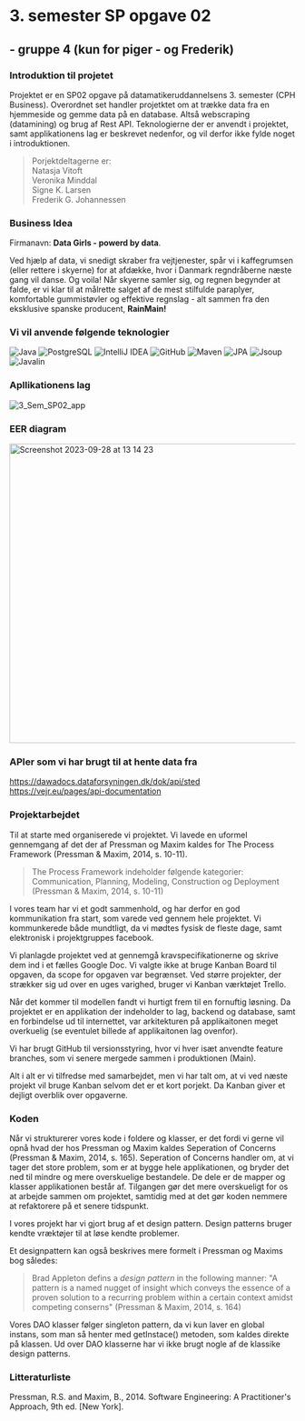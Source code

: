 # 3. semester SP opgave 02 
## - gruppe 4 (kun for piger - og Frederik)

### Introduktion til projetet 
Projektet er en SP02 opgave på datamatikeruddannelsens 3. semester (CPH Business). 
Overordnet set handler projetktet om at trække data fra en hjemmeside og gemme data på en database. Altså webscraping (datamining) og brug af Rest API.
Teknologierne der er anvendt i projektet, samt applikationens lag er beskrevet nedenfor, og vil derfor ikke fylde noget i introduktionen. 

> Porjektdeltagerne er:<br>
> Natasja Vitoft <br>
> Veronika Minddal <br>
> Signe K. Larsen <br>
> Frederik G. Johannessen

### Business Idea 
Firmanavn: **Data Girls - powerd by data**.

Ved hjælp af data, vi snedigt skraber fra vejtjenester, spår vi i kaffegrumsen (eller rettere i skyerne) for at afdække, hvor i Danmark regndråberne næste gang vil danse. Og voila! Når skyerne samler sig, og regnen begynder at falde, er vi klar til at målrette salget af de mest stilfulde paraplyer, komfortable gummistøvler og effektive regnslag - alt sammen fra den eksklusive spanske producent, **RainMain!**


### Vi vil anvende følgende teknologier
![Java](https://img.shields.io/badge/Java-%23FF0000?style=flat-square&logo=java&logoColor=white)
![PostgreSQL](https://img.shields.io/badge/PostgreSQL-%23336791?style=flat-square&logo=postgresql&logoColor=white)
![IntelliJ IDEA](https://img.shields.io/badge/IntelliJ%20IDEA-%23000000?style=flat-square&logo=intellij-idea&logoColor=white)
![GitHub](https://img.shields.io/badge/GitHub-%23181717?style=flat-square&logo=github&logoColor=white)
![Maven](https://img.shields.io/badge/Maven-%23C71A36?style=flat-square&logo=apache-maven&logoColor=white)
![JPA](https://img.shields.io/badge/JPA-%23008000?style=flat-square&logoColor=white)
![Jsoup](https://img.shields.io/badge/Jsoup-%23008000?style=flat-square&logoColor=white)
![Javalin](https://img.shields.io/badge/Javalin-%230056D6?style=flat-square&logoColor=white)


### Apllikationens lag
![3_Sem_SP02_app](https://github.com/FrederikGJ/3sem_sp02/assets/113090989/a802b741-d6f3-46db-a20c-955c31925af3)

### EER diagram
<img width="527" alt="Screenshot 2023-09-28 at 13 14 23" src="https://github.com/FrederikGJ/3sem_sp02/assets/113090989/84985328-dcc4-41e6-97c8-791901faf9ac">

### APIer som vi har brugt til at hente data fra
https://dawadocs.dataforsyningen.dk/dok/api/sted <br>
https://vejr.eu/pages/api-documentation

### Projektarbejdet 
Til at starte med organiserede vi projektet. Vi lavede en uformel gennemgang af det der af Pressman og Maxim kaldes for The Process Framework (Pressman & Maxim, 2014, s. 10-11).
> The Process Framework indeholder følgende kategorier: <br>
> Communication, Planning, Modeling, Construction og Deployment <br>
> (Pressman & Maxim, 2014, s. 10-11)

I vores team har vi et godt sammenhold, og har derfor en god kommunikation fra start, som varede ved gennem hele projektet. Vi kommunkerede både mundtligt, da vi mødtes fysisk de fleste dage, samt elektronisk i projektgruppes facebook. 

Vi planlagde projektet ved at gennemgå kravspecifikationerne og skrive dem ind i et fælles Google Doc. Vi valgte ikke at bruge Kanban Board til opgaven, da scope for opgaven var begrænset. Ved større projekter, der strækker sig ud over en uges varighed, bruger vi Kanban værktøjet Trello. 

Når det kommer til modellen fandt vi hurtigt frem til en fornuftig løsning. Da projektet er en applikation der indeholder to lag, backend og database, samt en forbindelse ud til internettet, var arkitekturen på applikaitonen meget overkuelig (se eventulet billede af applikaitonen lag ovenfor).  

Vi har brugt GitHub til versionsstyring, hvor vi hver isæt anvendte feature branches, som vi senere mergede sammen i produktionen (Main). 

Alt i alt er vi tilfredse med samarbejdet, men vi har talt om, at vi ved næste projekt vil bruge Kanban selvom det er et kort porjekt. Da Kanban giver et dejligt overblik over opgaverne. 

### Koden
Når vi strukturerer vores kode i foldere og klasser, er det fordi vi gerne vil opnå hvad der hos Pressman og Maxim kaldes Seperation of Concerns (Pressman & Maxim, 2014, s. 165). Seperation of Concerns handler om, at vi tager det store problem, som er at bygge hele applikationen, og bryder det ned til mindre og mere overskuelige bestandele. De dele er de mapper og klasser applikationen består af. Tilgangen gør det mere overskueligt for os at arbejde sammen om projektet, samtidig med at det gør koden nemmere at refaktorere på et senere tidspunkt. 

I vores projekt har vi gjort brug af et design pattern. Design patterns bruger kendte vræktøjer til at løse kendte problemer.

Et designpattern kan også beskrives mere formelt i Pressman og Maxims bog således: 

> Brad Appleton defins a *design pattern* in the following manner: "A pattern is a named nugget  of insight which conveys the essence of a proven solution to a recurring problem within a certain context amidst competing conserns" (Pressman & Maxim, 2014, s. 164)

Vores DAO klasser følger singleton pattern, da vi kun laver en global instans, som man så henter med getInstace() metoden, som kaldes direkte på klassen. Ud over DAO klasserne har vi ikke brugt nogle af de klassike design patterns. 


### Litteraturliste
Pressman, R.S. and Maxim, B., 2014. Software Engineering: A Practitioner's Approach, 9th ed. [New York].

